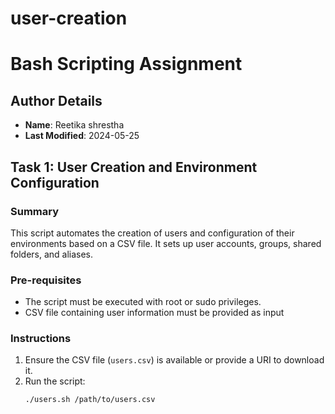 # user-creation
# Bash Scripting Assignment

## Author Details
- **Name**: Reetika shrestha
- **Last Modified**: 2024-05-25

## Task 1: User Creation and Environment Configuration

### Summary
This script automates the creation of users and configuration of their environments based on a CSV file. It sets up user accounts, groups, shared folders, and aliases.

### Pre-requisites
- The script must be executed with root or sudo privileges.
- CSV file containing user information must be provided as input
### Instructions
1. Ensure the CSV file (`users.csv`) is available or provide a URI to download it.
2. Run the script:
   ```bash
   ./users.sh /path/to/users.csv


